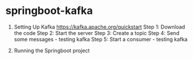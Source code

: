 # springboot-kafka
1. Setting Up Kafka
https://kafka.apache.org/quickstart
Step 1: Download the code
Step 2: Start the server
Step 3: Create a topic
Step 4: Send some messages - testing kafka
Step 5: Start a consumer - testing kafka

2. Running the Springboot project
